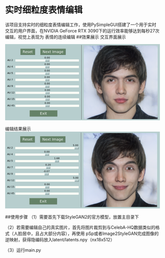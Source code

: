 # 实时细粒度表情编辑
该项目支持实时的细粒度表情编辑工作，使用PySimpleGUI搭建了一个用于实时交互的用户界面，在NVIDIA GeForce RTX 3090下的运行效率能够达到每秒27次编辑，视觉上表现为
表情的连续编辑
##效果展示
交互界面展示

![交互界面](https://github.com/JTUplayer/real-time_fine-grained_expression_editing/blob/master/imgs/GUI0.PNG) 

编辑结果展示
![编辑效果](https://github.com/JTUplayer/real-time_fine-grained_expression_editing/blob/master/imgs/GUI1.PNG) 


##使用步骤
（1）需要首先下载StyleGAN2的官方模型，放置主目录下

（2）若需要编辑自己的真实图片，首先将图片裁剪到与CelebA-HQ数据类似的格式（人脸居中，且占大部分内容），再使用
pSp或者Image2StyleGAN完成图像的逆映射，获得隐编码放入latent/latents.npy（nx18x512）

（3）运行main.py
